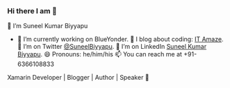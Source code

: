 ### Hi there I am  👋

<!--
**suneelbiyyapu/suneelbiyyapu** is a ✨ _special_ ✨ repository because its `README.md` (this file) appears on your GitHub profile.

Here are some ideas to get you started:

- 🔭 I’m currently working on ...
- 🌱 I’m currently learning ...
- 👯 I’m looking to collaborate on ...
- 🤔 I’m looking for help with ...
- 💬 Ask me about ...
- 📫 How to reach me: ...
- 😄 Pronouns: ...
- ⚡ Fun fact: ...
-->

🔭 I’m Suneel Kumar Biyyapu
- 🔭 I’m currently working on BlueYonder.
🌱 I blog about coding: [IT Amaze](http://itamaze.blogspot.com/).
🦜 I’m on Twitter [@SuneelBiyyapu](https://twitter.com/SuneelBiyyapu).
🦜 I’m on LinkedIn [Suneel Kumar Biyyapu](https://www.linkedin.com/in/suneelkumarbiyyapu/).
😄 Pronouns: he/him/his
📫 You can reach me at +91-6366108833

Xamarin Developer | Blogger | Author | Speaker 🐒

